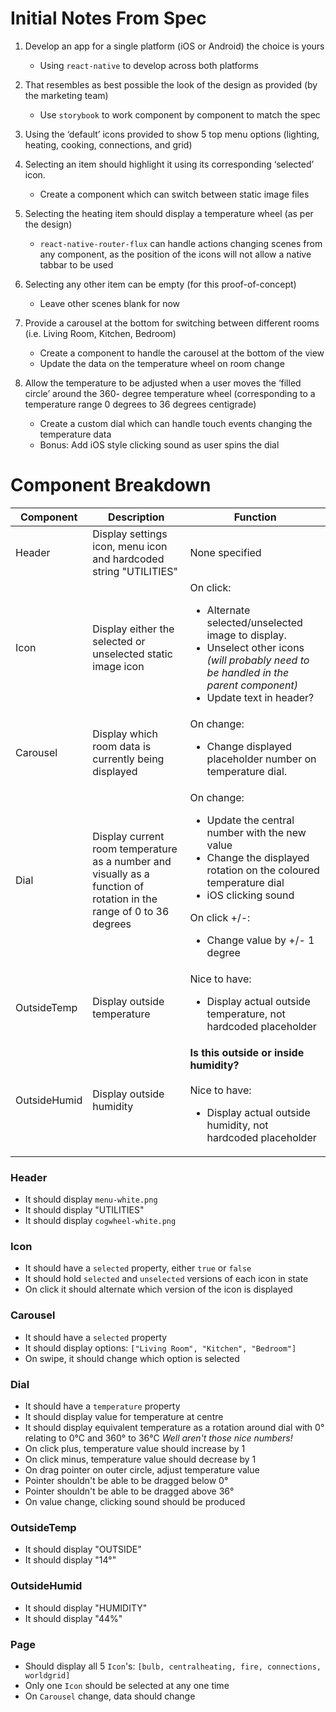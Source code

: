 # Initial Notes From Spec

1. Develop an app for a single platform (iOS or Android) the choice is yours
    -   Using `react-native` to develop across both platforms

2. That resembles as best possible the look of the design as provided (by the marketing team)
    -   Use `storybook` to work component by component to match the spec

3. Using the ‘default’ icons provided to show 5 top menu options (lighting, heating, cooking,
connections, and grid)
4. Selecting an item should highlight it using its corresponding ‘selected’ icon.
    -   Create a component which can switch between static image files

5. Selecting the heating item should display a temperature wheel (as per the design)
    -   `react-native-router-flux` can handle actions changing scenes from any component, as the position of the icons will not allow a native tabbar to be used

6. Selecting any other item can be empty (for this proof-of-concept)
    -   Leave other scenes blank for now

7. Provide a carousel at the bottom for switching between different rooms (i.e. Living Room,
Kitchen, Bedroom)
    -   Create a component to handle the carousel at the bottom of the view
    -   Update the data on the temperature wheel on room change

8. Allow the temperature to be adjusted when a user moves the ‘filled circle’ around the 360-
degree temperature wheel (corresponding to a temperature range 0 degrees to 36 degrees
centigrade)
    -   Create a custom dial which can handle touch events changing the temperature data
    -   Bonus: Add iOS style clicking sound as user spins the dial

# Component Breakdown

| Component | Description | Function |
|-----------|-------------|----------|
| Header | Display settings icon, menu icon and hardcoded string "UTILITIES" | None specified |
| Icon | Display either the selected or unselected static image icon | On click: <br><ul><li>Alternate selected/unselected image to display.</li><li>Unselect other icons <i>(will probably need to be handled in the parent component)</i></li><li>Update text in header?</li></ul> |
| Carousel | Display which room data is currently being displayed | On change: <br><ul><li>Change displayed placeholder number on temperature dial.</li></ul> |
| Dial | Display current room temperature as a number and visually as a function of rotation in the range of 0 to 36 degrees | On change: <br><ul><li>Update the central number with the new value</li><li>Change the displayed rotation on the coloured temperature dial</li><li>iOS clicking sound</li></ul>On click +/-: <br><ul><li>Change value by +/- 1 degree</li></ul> |
| OutsideTemp | Display outside temperature | Nice to have: <br><ul><li>Display actual outside temperature, not hardcoded placeholder</li></ul> |
| OutsideHumid | Display outside humidity | <b>Is this outside or inside humidity?</b><br><br> Nice to have: <br><ul><li>Display actual outside humidity, not hardcoded placeholder</li></ul> |

### Header
-   It should display `menu-white.png`
-   It should display "UTILITIES"  
-   It should display `cogwheel-white.png` 

### Icon
-   It should have a `selected` property, either `true` or `false`
-   It should hold `selected` and `unselected` versions of each icon in state
-   On click it should alternate which version of the icon is displayed

### Carousel
-   It should have a `selected` property
-   It should display options: `["Living Room",
"Kitchen", "Bedroom"]`
-   On swipe, it should change which option is selected

### Dial
-   It should have a `temperature` property 
-   It should display value for temperature at centre
-   It should display equivalent temperature as a rotation around dial with 0&deg; relating to 0&deg;C and 360&deg; to 36&deg;C <i>Well aren't those nice numbers!</i>
-   On click plus, temperature value should increase by 1
-   On click minus, temperature value should decrease by 1
-   On drag pointer on outer circle, adjust temperature value
-   Pointer shouldn't be able to be dragged below 0&deg; 
-   Pointer shouldn't be able to be dragged above 36&deg; 
-   On value change, clicking sound should be produced

### OutsideTemp
-   It should display "OUTSIDE"
-   It should display "14&deg;"

### OutsideHumid
-   It should display "HUMIDITY"
-   It should display "44%"

### Page
-   Should display all 5 `Icon`'s: `[bulb, centralheating, fire, connections, worldgrid]`
-   Only one `Icon` should be selected at any one time
-   On `Carousel` change, data should change

